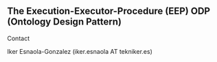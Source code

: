 ## The Execution-Executor-Procedure (EEP) ODP (Ontology Design Pattern)

Contact

Iker Esnaola-Gonzalez (iker.esnaola AT tekniker.es)
